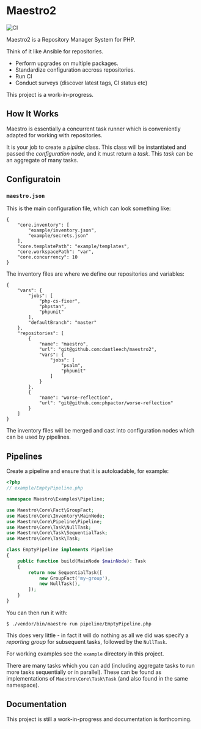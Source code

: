 Maestro2
========

![CI](https://github.com/dantleech/maestro2/workflows/CI/badge.svg?branch=master)

Maestro2 is a Repository Manager System for PHP.

Think of it like Ansible for repositories.

- Perform upgrades on multiple packages.
- Standardize configuration accross repositories.
- Run CI
- Conduct surveys (discover latest tags, CI status etc)

This project is a work-in-progress.

How It Works
------------

Maestro is essentially a concurrent task runner which is conveniently adapted
for working with repositories.

It is your job to create a _pipline_ class. This class will be instantiated
and passed the _configuration node_, and it must return a _task_. This _task_
can be an aggregate of many tasks.

Configuratoin
-------------

### `maestro.json`

This is the main configuration file, which can look something like:

```
{
    "core.inventory": [
        "example/inventory.json",
        "example/secrets.json"
    ],
    "core.templatePath": "example/templates",
    "core.workspacePath": "var",
    "core.concurrency": 10
}
```

The inventory files are where we define our repositories and variables:

```
{
    "vars": {
        "jobs": [
            "php-cs-fixer",
            "phpstan",
            "phpunit"
        ],
        "defaultBranch": "master"
    },
    "repositories": [
        {
            "name": "maestro",
            "url": "git@github.com:dantleech/maestro2",
            "vars": {
                "jobs": [
                    "psalm",
                    "phpunit"
                ]
            }
        },
        {
            "name": "worse-reflection",
            "url": "git@github.com:phpactor/worse-reflection"
        }
    ]
}
```

The inventory files will be merged and cast into configuration nodes which can
be used by pipelines.

Pipelines
---------

Create a pipeline and ensure that it is autoloadable, for example:

```php
<?php
// example/EmptyPipeline.php

namespace Maestro\Examples\Pipeline;

use Maestro\Core\Fact\GroupFact;
use Maestro\Core\Inventory\MainNode;
use Maestro\Core\Pipeline\Pipeline;
use Maestro\Core\Task\NullTask;
use Maestro\Core\Task\SequentialTask;
use Maestro\Core\Task\Task;

class EmptyPipeline implements Pipeline
{
    public function build(MainNode $mainNode): Task
    {
        return new SequentialTask([
            new GroupFact('my-group'),
            new NullTask(),
        ]);
    }
}
```

You can then run it with:

```
$ ./vendor/bin/maestro run pipeline/EmptyPipeline.php
```

This does very little - in fact it will do nothing as all we did was specify a
_reporting group_ for subsequent tasks, followed by the `NullTask`.

For working examples see the `example` directory in this project.

There are many tasks which you can add (including aggregate tasks to run more
tasks sequentially or in parallel). These can be found as implementations of
`Maestro\Core\Task\Task` (and also found in the same namespace).

Documentation
-------------

This project is still a work-in-progress and documentation is forthcoming.
